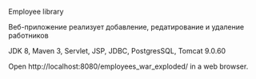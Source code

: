 Employee library

Веб-приложение реализует добавление, редатирование и удаление работников


JDK 8, Maven 3, Servlet, JSP, JDBC, PostgresSQL, Tomcat 9.0.60

Open http://localhost:8080/employees_war_exploded/ in a web browser.